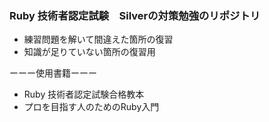 ### Ruby 技術者認定試験　Silverの対策勉強のリポジトリ
* 練習問題を解いて間違えた箇所の復習
* 知識が足りていない箇所の復習用

ーーー使用書籍ーーー
* Ruby 技術者認定試験合格教本
* プロを目指す人のためのRuby入門
